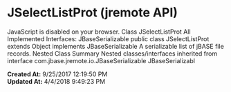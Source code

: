 # JSelectListProt (jremote API)

JavaScript is disabled on your browser. Class JSelectListProt All Implemented Interfaces: JBaseSerializable public class JSelectListProt extends Object implements JBaseSerializable A serializable list of jBASE file records. Nested Class Summary Nested classes/interfaces inherited from interface com.jbase.jremote.io.JBaseSerializable JBaseSerializabl  

**Created At:** 9/25/2017 12:19:50 PM  
**Updated At:** 4/4/2018 9:49:23 PM  

